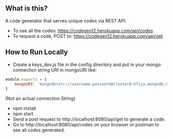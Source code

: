 ## What is this?
A code generator that serves unique codes via REST API.

* To see all the codes:
https://codegen12.herokuapp.com/api/codes
* To request a code, POST to:
https://codegen12.herokuapp.com/api/get

## How to Run Locally
* Create a keys_dev.js file in the config directory and put in your mongo connection string URI in mongoURI like:
```javascript
module.exports = {
    mongoURI: 'mongodb+srv://username:password@cluster0-h7ijx.mongodb.net/test?retryWrites=true&w=majority'
}
```
(Not an actual connection String)
* npm install
* npm start
* Send a post request to http://localhost:8080/api/get to generate a code.
* Go to http://localhost:8080/api/codes on your browser or postman to see all codes generated.